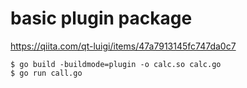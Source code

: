 # basic plugin package

https://qiita.com/qt-luigi/items/47a7913145fc747da0c7

```console
$ go build -buildmode=plugin -o calc.so calc.go
$ go run call.go
```
